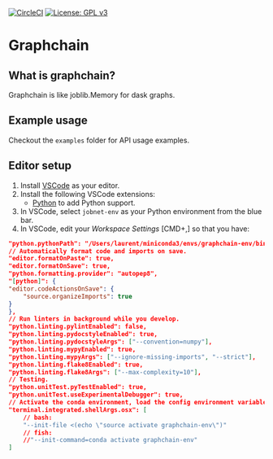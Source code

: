 [![CircleCI](https://img.shields.io/circleci/token/39b1cfd1096f95ab3c6aeb839d86763ea2a261aa/project/radix-ai/graphchain/master.svg)](https://circleci.com/gh/radix-ai/graphchain/tree/master) [![License: GPL v3](https://img.shields.io/badge/license-GPL%20v3-blue.svg)](https://www.gnu.org/licenses/gpl-3.0)

# Graphchain

## What is graphchain?

Graphchain is like joblib.Memory for dask graphs.

## Example usage

Checkout the `examples` folder for API usage examples.

## Editor setup

1.  Install [VSCode](https://code.visualstudio.com/) as your editor.
2.  Install the following VSCode extensions:
    - [Python](https://marketplace.visualstudio.com/items?itemName=ms-python.python) to add Python support.
3.  In VSCode, select `jobnet-env` as your Python environment from the blue bar.
4.  In VSCode, edit your _Workspace Settings_ [CMD+,] so that you have:

```json
"python.pythonPath": "/Users/laurent/miniconda3/envs/graphchain-env/bin/python",
// Automatically format code and imports on save.
"editor.formatOnPaste": true,
"editor.formatOnSave": true,
"python.formatting.provider": "autopep8",
"[python]": {
"editor.codeActionsOnSave": {
    "source.organizeImports": true
}
},
// Run linters in background while you develop.
"python.linting.pylintEnabled": false,
"python.linting.pydocstyleEnabled": true,
"python.linting.pydocstyleArgs": ["--convention=numpy"],
"python.linting.mypyEnabled": true,
"python.linting.mypyArgs": ["--ignore-missing-imports", "--strict"],
"python.linting.flake8Enabled": true,
"python.linting.flake8Args": ["--max-complexity=10"],
// Testing.
"python.unitTest.pyTestEnabled": true,
"python.unitTest.useExperimentalDebugger": true,
// Activate the conda environment, load the config environment variables, and load AWS credentials every time you open a terminal.
"terminal.integrated.shellArgs.osx": [
    // bash:
    "--init-file <(echo \"source activate graphchain-env\")"
    // fish:
    //"--init-command=conda activate graphchain-env"
]
```
